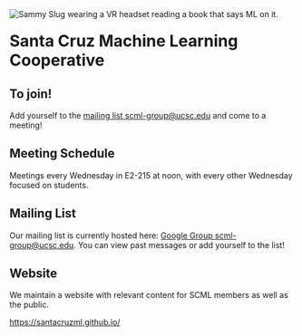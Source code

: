 <img src="https://raw.githubusercontent.com/david4096/coop/1_profile/static/logos/scml-sammy-small.png" alt="Sammy Slug wearing a VR headset reading a book that says ML on it." align="left" />

# Santa Cruz Machine Learning Cooperative

## To join!

Add yourself to the [mailing list scml-group@ucsc.edu](https://groups.google.com/a/ucsc.edu/forum/#!forum/scml-group) and come to a meeting!

## Meeting Schedule

Meetings every Wednesday in E2-215 at noon, with every other Wednesday focused
on students.

## Mailing List

Our mailing list is currently hosted here: [Google Group scml-group@ucsc.edu](https://groups.google.com/a/ucsc.edu/forum/#!forum/scml-group). You can view past messages or add yourself to the list!

## Website

We maintain a website with relevant content for SCML members as well as the public.

https://santacruzml.github.io/
